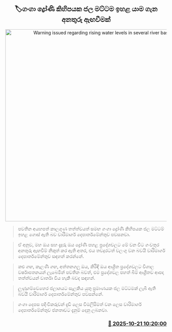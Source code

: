 <p align='center'><b><h2 align='center' title='Warning issued regarding rising water levels in several river basins'>🏷ගංගා ද්‍රෝණි කිහිපයක ජල මට්ටම ඉහළ යාම ගැන අනතුරු ඇඟවීමක්</h2></b></p>
<p align='center'><img src='https://helakuru.sgp1.cdn.digitaloceanspaces.com/esana/images/lib/kalani-river-new.jpg' width='600' alt='Warning issued regarding rising water levels in several river basins'></p>

> පවතින අයහපත් කාලගුණ තත්ත්වයත් සමඟ ගංගා ද්‍රෝණි කිහිපයක ජල මට්ටම් ඉහළ ගොස් ඇති බව වාරිමාර්ග දෙපාර්තමේන්තුව පවසනවා.

> ඒ අනුව, මහ ඔය සහ දැදුරු ඔය ද්‍රෝණි පහළ ප්‍රදේශවලට මේ වන විට ගංවතුර අනතුරු ඇඟවීම් නිකුත් කර ඇති අතර, එය තවදුරටත් වලංගු වන බවයි වාරිමාර්ග දෙපාර්තමේන්තුව සඳහන් කරන්නේ.

> කළු ගඟ, කැලණි ගඟ, අත්තනගලු ඔය, කිරිඳි ඔය ආශ්‍රිත ප්‍රදේශවලට විශාල වර්ෂාපතනයන් ලැබෙමින් පවතින බවත්, එම ප්‍රදේශවල පහත් බිම් ආශ්‍රිතව ආපදා තත්ත්වයන් වාර්තා විය හැකි බවද සඳහන්.

> ලුණුගම්වෙහෙර ජලාශයට සැලකිය යුතු ප්‍රමාණයක ජල මට්ටමක් ලැබී ඇති බවයි වාරිමාර්ග දෙපාර්තමේන්තුව පවසන්නේ.

> ගංගා දෙපස පදිංචිකරුවන් දැඩි ලෙස විමලිසිමත් වන ලෙස වාරිමාර්ග දෙපාර්තමේන්තුව ජනතාවට දැනුම් දෙනු ලබනවා.



<h3 align='right'><a href='https://www.helakuru.lk/esana/p/114641/'>📅 2025-10-21 10:20:00</a></h3>
